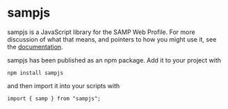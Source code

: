sampjs
======

sampjs is a JavaScript library for the SAMP Web Profile.
For more discussion of what that means, and pointers to how you might
use it, see the [documentation](http://astrojs.github.io/sampjs/).

sampjs has been published as an npm package. Add it to your project with
```
npm install sampjs
```
and then import it into your scripts with
```
import { samp } from "sampjs";
```